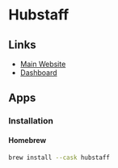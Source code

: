 # Hubstaff

## Links

- [Main Website](https://hubstaff.com)
- [Dashboard](https://app.hubstaff.com/dashboard)

## Apps

### Installation

#### Homebrew

```sh
brew install --cask hubstaff
```

<!--
https://gauzy.co/
https://clockify.me/free-hubstaff-alternative
-->
